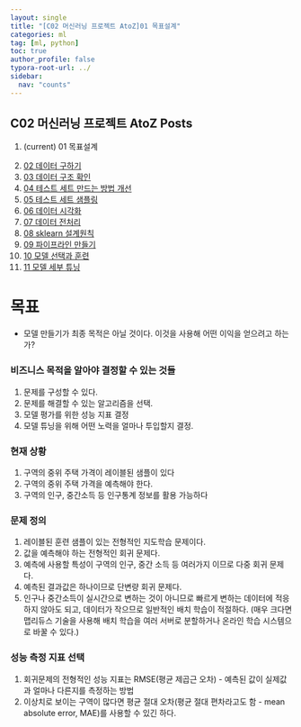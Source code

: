 ```yaml
---
layout: single
title: "[C02 머신러닝 프로젝트 AtoZ]01 목표설계"
categories: ml
tag: [ml, python]
toc: true
author_profile: false
typora-root-url: ../
sidebar:
  nav: "counts"
---
```


<nav class="cods"><h2>C02 머신러닝 프로젝트 AtoZ Posts</h2><ol><li><p>(current) 01 목표설계</p></li><li><a href="/ml/C02_머신러닝_프로젝트_AtoZ~02_데이터_구하기/">02 데이터 구하기</a></li><li><a href="/ml/C02_머신러닝_프로젝트_AtoZ~03_데이터_구조_확인/">03 데이터 구조 확인</a></li><li><a href="/ml/C02_머신러닝_프로젝트_AtoZ~04_테스트_세트_만드는_방법_개선/">04 테스트 세트 만드는 방법 개선</a></li><li><a href="/ml/C02_머신러닝_프로젝트_AtoZ~05_테스트_세트_샘플링/">05 테스트 세트 샘플링</a></li><li><a href="/ml/C02_머신러닝_프로젝트_AtoZ~06_데이터_시각화/">06 데이터 시각화</a></li><li><a href="/ml/C02_머신러닝_프로젝트_AtoZ~07_데이터_전처리/">07 데이터 전처리</a></li><li><a href="/ml/C02_머신러닝_프로젝트_AtoZ~08_sklearn_설계원칙/">08 sklearn 설계원칙</a></li><li><a href="/ml/C02_머신러닝_프로젝트_AtoZ~09_파이프라인_만들기/">09 파이프라인 만들기</a></li><li><a href="/ml/C02_머신러닝_프로젝트_AtoZ~10_모델_선택과_훈련/">10 모델 선택과 훈련</a></li><li><a href="/ml/C02_머신러닝_프로젝트_AtoZ~11_모델_세부_튜닝/">11 모델 세부 튜닝</a></li></ol></nav>

# 목표

- 모델 만들기가 최종 목적은 아닐 것이다. 이것을 사용해 어떤 이익을 얻으려고 하는가?

### 비즈니스 목적을 알아야 결정할 수 있는 것들

1. 문제를 구성할 수 있다.
2. 문제를 해결할 수 있는 알고리즘을 선택.
3. 모델 평가를 위한 성능 지표 결정
4. 모델 튜닝을 위해 어떤 노력을 얼마나 투입할지 결정.

### 현재 상황

1. 구역의 중위 주택 가격이 레이블된 샘플이 있다
2. 구역의 중위 주택 가격을 예측해야 한다.
3. 구역의 인구, 중간소득 등 인구통계 정보를 활용 가능하다

### 문제 정의

1. 레이블된 훈련 샘플이 있는 전형적인 지도학습 문제이다.
2. 값을 예측해야 하는 전형적인 회귀 문제다.
3. 예측에 사용할 특성이 구역의 인구, 중간 소득 등 여러가지 이므로 다중 회귀 문제다.
4. 예측된 결과값은 하나이므로 단변량 회귀 문제다.
5. 인구나 중간소득이 실시간으로 변하는 것이 아니므로 빠르게 변하는 데이터에 적응하지 않아도 되고, 데이터가 작으므로 일반적인 배치 학습이 적절하다.
   (매우 크다면 맵리듀스 기술을 사용해 배치 학습을 여러 서버로 분할하거나 온라인 학습 시스템으로 바꿀 수 있다.)

### 성능 측정 지표 선택

1. 회귀문제의 전형적인 성능 지표는 RMSE(평균 제곱근 오차) - 예측된 값이 실제값과 얼마나 다른지를 측정하는 방법
2. 이상치로 보이는 구역이 많다면 평균 절대 오차(평균 절대 편차라고도 함 - mean absolute error, MAE)를 사용할 수 있긴 하다.
